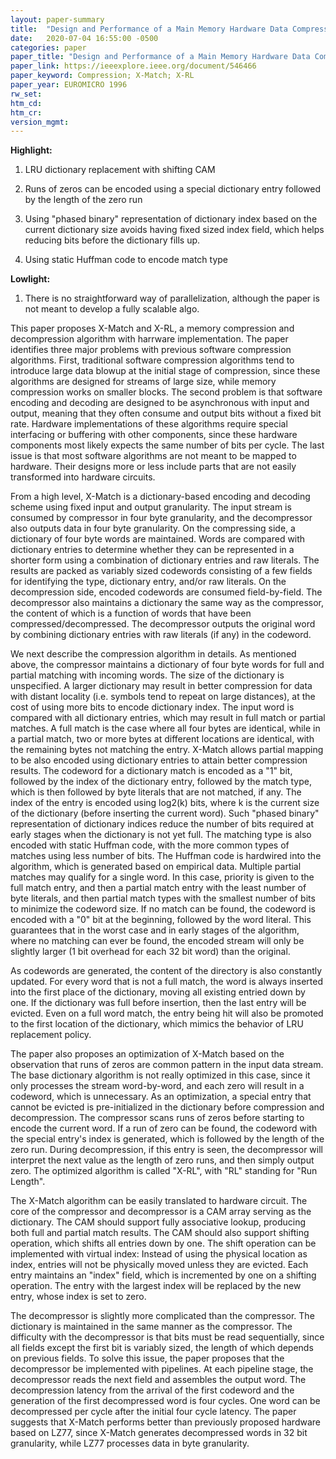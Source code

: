 ```yaml
---
layout: paper-summary
title:  "Design and Performance of a Main Memory Hardware Data Compressor"
date:   2020-07-04 16:55:00 -0500
categories: paper
paper_title: "Design and Performance of a Main Memory Hardware Data Compressor"
paper_link: https://ieeexplore.ieee.org/document/546466
paper_keyword: Compression; X-Match; X-RL
paper_year: EUROMICRO 1996
rw_set:
htm_cd:
htm_cr:
version_mgmt:
---
```


**Highlight:**

1. LRU dictionary replacement with shifting CAM

2. Runs of zeros can be encoded using a special dictionary entry followed by the length of the zero run

3. Using "phased binary" representation of dictionary index based on the current dictionary size avoids having fixed
   sized index field, which helps reducing bits before the dictionary fills up.

4. Using static Huffman code to encode match type

**Lowlight:**

1. There is no straightforward way of parallelization, although the paper is not meant to develop a fully scalable algo.

This paper proposes X-Match and X-RL, a memory compression and decompression algorithm with harrware implementation.
The paper identifies three major problems with previous software compression algorithms. First, traditional software
compression algorithms tend to introduce large data blowup at the initial stage of compression, since these algorithms
are designed for streams of large size, while memory compression works on smaller blocks. The second problem is that 
software encoding and decoding are designed to be asynchronous with input and output, meaning that they often consume 
and output bits without a fixed bit rate. Hardware implementations of these algorithms require special interfacing or
buffering with other components, since these hardware components most likely expects the same number of bits per cycle.
The last issue is that most software algorithms are not meant to be mapped to hardware. Their designs more or
less include parts that are not easily transformed into hardware circuits.

From a high level, X-Match is a dictionary-based encoding and decoding scheme using fixed input and output granularity.
The input stream is consumed by compressor in four byte granularity, and the decompressor also outputs data in four byte
granularity. On the compressing side, a dictionary of four byte words are maintained. Words are compared with dictionary
entries to determine whether they can be represented in a shorter form using a combination of dictionary entries and 
raw literals. The results are packed as variably sized codewords consisting of a few fields for identifying the type,
dictionary entry, and/or raw literals. On the decompression side, encoded codewords are consumed field-by-field. 
The decompressor also maintains a dictionary the same way as the compressor, the content of which is a function of 
words that have been compressed/decompressed. The decompressor outputs the original word by combining dictionary entries
with raw literals (if any) in the codeword.

We next describe the compression algorithm in details. As mentioned above, the compressor maintains a dictionary of
four byte words for full and partial matching with incoming words. The size of the dictionary is unspecified. A larger
dictionary may result in better compression for data with distant locality (i.e. symbols tend to repeat on large 
distances), at the cost of using more bits to encode dictionary index. The input word is compared with all dictionary
entries, which may result in full match or partial matches. A full match is the case where all four bytes are identical, 
while in a partial match, two or more bytes at different locations are identical, with the remaining bytes not matching 
the entry. X-Match allows partial mapping to be also encoded using dictionary entries to attain better compression results.
The codeword for a dictionary match is encoded as a "1" bit, followed by the index of the dictionary entry, followed
by the match type, which is then followed by byte literals that are not matched, if any. 
The index of the entry is encoded using log2(k) bits, where k is the current size of the dictionary (before inserting
the current word). Such "phased binary" representation of dictionary indices reduce the number of bits required at early
stages when the dictionary is not yet full. 
The matching type is also encoded with static Huffman code, with the more common types of matches using less number of 
bits. The Huffman code is hardwired into the algorithm, which is generated based on empirical data.
Multiple partial matches may qualify for a single word. In this case, priority is given to the full match entry, and then
a partial match entry with the least number of byte literals, and then partial match types with the smallest number of bits 
to minimize the codeword size. 
If no match can be found, the codeword is encoded with a "0" bit at the beginning, followed by the word literal.
This guarantees that in the worst case and in early stages of the algorithm, where no matching can ever be found, the 
encoded stream will only be slightly larger (1 bit overhead for each 32 bit word) than the original.

As codewords are generated, the content of the directory is also constantly updated. For every word that is not a full
match, the word is always inserted into the first place of the dictionary, moving all existing entried down by one.
If the dictionary was full before insertion, then the last entry will be evicted. Even on a full word match, the entry
being hit will also be promoted to the first location of the dictionary, which mimics the behavior of LRU replacement
policy. 

The paper also proposes an optimization of X-Match based on the observation that runs of zeros are common pattern in
the input data stream. The base dictionary algorithm is not really optimized in this case, since it only processes the
stream word-by-word, and each zero will result in a codeword, which is unnecessary. As an optimization, a special entry
that cannot be evicted is pre-initialized in the dictionary before compression and decompression. 
The compressor scans runs of zeros before starting to encode the current word. If a run of zero can be found, the 
codeword with the special entry's index is generated, which is followed by the length of the zero run. During decompression,
if this entry is seen, the decompressor will interpret the next value as the length of zero runs, and then simply output 
zero. The optimized algorithm is called "X-RL", with "RL" standing for "Run Length".

The X-Match algorithm can be easily translated to hardware circuit. The core of the compressor and decompressor is a
CAM array serving as the dictionary. The CAM should support fully associative lookup, producing both full and partial
match results. The CAM should also support shifting operation, which shifts all entries down by one. The shift operation
can be implemented with virtual index: Instead of using the physical location as index, entries will not be physically
moved unless they are evicted. Each entry maintains an "index" field, which is incremented by one on a shifting operation.
The entry with the largest index will be replaced by the new entry, whose index is set to zero.

The decompressor is slightly more complicated than the compressor. The dictionary is maintained in the same manner as 
the compressor. The difficulty with the decompressor is that bits must be read sequentially, since all fields except 
the first bit is variably sized, the length of which depends on previous fields. To solve this issue, the paper proposes
that the decompressor be implemented with pipelines. At each pipeline stage, the decompressor reads the next field
and assembles the output word. The decompression latency from the arrival of the first codeword and the generation of 
the first decompressed word is four cycles. One word can be decompressed per cycle after the initial four cycle latency.
The paper suggests that X-Match performs better than previously proposed hardware based on LZ77, since X-Match generates
decompressed words in 32 bit granularity, while LZ77 processes data in byte granularity.
